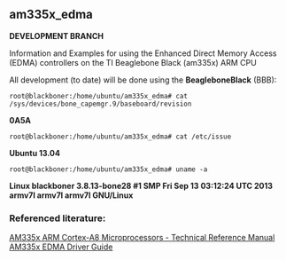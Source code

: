 am335x_edma
-----------

**DEVELOPMENT BRANCH**

Information and Examples for using the Enhanced Direct Memory Access (EDMA) controllers
on the TI Beaglebone Black (am335x) ARM CPU

All development (to date) will be done using the __BeagleboneBlack__ (BBB):

`root@blackboner:/home/ubuntu/am335x_edma# cat /sys/devices/bone_capemgr.9/baseboard/revision` 

**0A5A**

`root@blackboner:/home/ubuntu/am335x_edma# cat /etc/issue` 

**Ubuntu 13.04**

`root@blackboner:/home/ubuntu/am335x_edma# uname -a`

**Linux blackboner 3.8.13-bone28 #1 SMP Fri Sep 13 03:12:24 UTC 2013 armv7l armv7l armv7l GNU/Linux**
	
### Referenced literature:
[AM335x ARM Cortex-A8 Microprocessors - Technical Reference Manual](http://www.ti.com/litv/pdf/spruh73i) <br />
[AM335x EDMA Driver Guide](http://processors.wiki.ti.com/index.php/AM335x_EDMA_Driver%27s_Guide)
